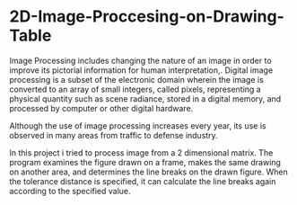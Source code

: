 # 2D-Image-Proccesing-on-Drawing-Table
Image Processing includes changing the nature of an image in order to improve its pictorial information for human interpretation,. Digital image processing is a subset of the electronic domain wherein the image is converted to an array of small integers, called pixels, representing a physical quantity such as scene radiance, stored in a digital memory, and processed by computer or other digital hardware.

Although the use of image processing increases every year, its use is observed in many areas from traffic to defense industry.

In this project i tried to process image from a 2 dimensional matrix. The program examines the figure drawn on a frame, makes the same drawing on another area, and determines the line breaks on the drawn figure. When the tolerance distance is specified, it can calculate the line breaks again according to the specified value.

